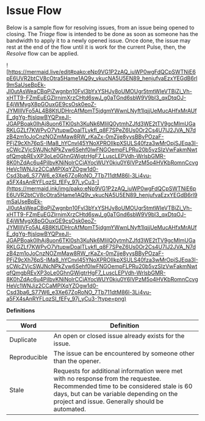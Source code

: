 # Issue Flow

Below is a sample flow for resolving issues, from an issue being opened to closing. The *Triage* flow is intended to be done as soon as someone has the bandwidth to apply it to a newly opened issue. Once done, the issue may rest at the end of the flow until it is work for the current Pulse, then, the *Resolve* flow can be applied.

![https://mermaid.live/edit#pako:eNp9VG1P2zAQ_iuWP0wgFdQCpSWTNiE6pE6UVR2btCV8cOtra5Hame1AQ9v_vkucNA5U5EN89_henjufvaEzxYEGdB6rl9mSaUseBpEk-Jl0utAsWeaCBqPiZwgnbn10Fvl3bYxYSHJy8oUMOUgr5tmtWIeVTBiZi_Vh-xHTT9-FZmEuEGZIrnimXrzCHtd6swJ_g0aTGnd6sbW9V9bl3_qxDtqOJ-E4jWMygX8pGOuxGE9csOsk0eoZ-JYMIIlVFo5AL4B8KtUDHrcAfMpmT5jdgmYWwnLNyft1lqjjUeMucAHfxMrAUfE_dgYg-ftjslqwBYQPxeJl-JGAPBoak0IhAj8uon6TKl0sh3KuNk6MIilQ0ytmhZJfd3WE2tTV9gcMlmUGaRKLGZLf7KWPvO7VtupwDoalTLykfl_q8F7SPeZ6Us0Or2Cs4U7IJ2JVA_N7dzB4zm1oJoCnzNOZmMaw8RW_rKaZx-0mZjje8yysBByPOzaF-PFjZ9cXh76pS-IMa8_hYCnvI45YNoXPROIIkpXSULS40fza3wMrOpjSJEqa3I-sCWcZVjcSWJNcNPkZyw6Sehf0lwFNGOempFLPRu20b5vzSIzVwFakmNwtqfQmgbREvXP3oLe0GhnGWigtrHgF7_LuscLEPVdh-WrlsbGMR-8K0hZdAc6u4PiIbvKNiNolrCCiAYocWUY0kju0Y6lVPzM5o4HVKbRomnCcvgHeVc1WNJiz2CCaMPlXqYZOgw1d0-Csd3ba6_S77W6_e3Xe67ZoRoNO_7Tb711dtM86l-3Li4vu-a5FX4sAnRYFLqzSI_fEFy_97j_yCu3-](https://mermaid.ink/img/pako:eNp9VG1P2zAQ_iuWP0wgFdQCpSWTNiE6pE6UVR2btCV8cOtra5Hame1AQ9v_vkucNA5U5EN89_henjufvaEzxYEGdB6rl9mSaUseBpEk-Jl0utAsWeaCBqPiZwgnbn10Fvl3bYxYSHJy8oUMOUgr5tmtWIeVTBiZi_Vh-xHTT9-FZmEuEGZIrnimXrzCHtd6swJ_g0aTGnd6sbW9V9bl3_qxDtqOJ-E4jWMygX8pGOuxGE9csOsk0eoZ-JYMIIlVFo5AL4B8KtUDHrcAfMpmT5jdgmYWwnLNyft1lqjjUeMucAHfxMrAUfE_dgYg-ftjslqwBYQPxeJl-JGAPBoak0IhAj8uon6TKl0sh3KuNk6MIilQ0ytmhZJfd3WE2tTV9gcMlmUGaRKLGZLf7KWPvO7VtupwDoalTLykfl_q8F7SPeZ6Us0Or2Cs4U7IJ2JVA_N7dzB4zm1oJoCnzNOZmMaw8RW_rKaZx-0mZjje8yysBByPOzaF-PFjZ9cXh76pS-IMa8_hYCnvI45YNoXPROIIkpXSULS40fza3wMrOpjSJEqa3I-sCWcZVjcSWJNcNPkZyw6Sehf0lwFNGOempFLPRu20b5vzSIzVwFakmNwtqfQmgbREvXP3oLe0GhnGWigtrHgF7_LuscLEPVdh-WrlsbGMR-8K0hZdAc6u4PiIbvKNiNolrCCiAYocWUY0kju0Y6lVPzM5o4HVKbRomnCcvgHeVc1WNJiz2CCaMPlXqYZOgw1d0-Csd3ba6_S77W6_e3Xe67ZoRoNO_7Tb711dtM86l-3Li4vu-a5FX4sAnRYFLqzSI_fEFy_97j_yCu3-?type=png)

**Definitions**

| Word | Definition |
|------|------------|
| Duplicate | An open or closed issue already exists for the issue. |
| Reproducible | The issue can be encountered by someone other than the opener. |
| Stale | Requests for additional information were met with no response from the requestee. Recommended time to be considered stale is 60 days, but can be variable depending on the project and issue. Generally should be automated. |
